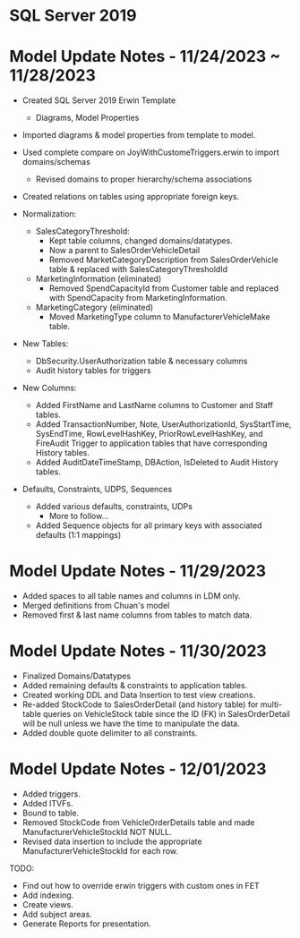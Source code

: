 # SQL Server 2019 
# Model Update Notes - 11/24/2023 ~ 11/28/2023
- Created SQL Server 2019 Erwin Template
  - Diagrams, Model Properties
  
- Imported diagrams & model properties from template to model.
- Used complete compare on JoyWithCustomeTriggers.erwin to import domains/schemas
  - Revised domains to proper hierarchy/schema associations
- Created relations on tables using appropriate foreign keys.

- Normalization:
  - SalesCategoryThreshold:
    - Kept table columns, changed domains/datatypes.
    - Now a parent to SalesOrderVehicleDetail
    - Removed MarketCategoryDescription from SalesOrderVehicle table & replaced with SalesCategoryThresholdId
  - MarketingInformation (eliminated)
    - Removed SpendCapacityId from Customer table and replaced with SpendCapacity from MarketingInformation.
  - MarketingCategory (eliminated)
    - Moved MarketingType column to ManufacturerVehicleMake table.

- New Tables:
  - DbSecurity.UserAuthorization table & necessary columns
  - Audit history tables for triggers

- New Columns:
  - Added FirstName and LastName columns to Customer and Staff tables.
  - Added TransactionNumber, Note, UserAuthorizationId, SysStartTime, SysEndTime, RowLevelHashKey, PriorRowLevelHashKey, and FireAudit Trigger to application tables that have corresponding History tables.
  - Added AuditDateTimeStamp, DBAction, IsDeleted to Audit History tables.

- Defaults, Constraints, UDPS, Sequences
  - Added various defaults, constraints, UDPs
    - More to follow...
  - Added Sequence objects for all primary keys with associated defaults (1:1 mappings)

# Model Update Notes - 11/29/2023
- Added spaces to all table names and columns in LDM only.
- Merged definitions from Chuan's model
- Removed first & last name columns from tables to match data.

# Model Update Notes - 11/30/2023
- Finalized Domains/Datatypes
- Added remaining defaults & constraints to application tables.
- Created working DDL and Data Insertion to test view creations.
- Re-added StockCode to SalesOrderDetail (and history table) for multi-table queries on VehicleStock table since the ID (FK) in SalesOrderDetail will be null unless we have the time to manipulate the data.
- Added double quote delimiter to all constraints.

# Model Update Notes - 12/01/2023
- Added triggers.
- Added ITVFs.
- Bound to table.
- Removed StockCode from VehicleOrderDetails table and made ManufacturerVehicleStockId NOT NULL.
- Revised data insertion to include the appropriate ManufacturerVehicleStockId for each row.

TODO:
- Find out how to override erwin triggers with custom ones in FET
- Add indexing.
- Create views.
- Add subject areas.
- Generate Reports for presentation.